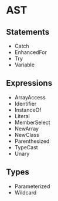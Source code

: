 AST
===

Statements
----------
- Catch
- EnhancedFor
- Try
- Variable

Expressions
-----------
- ArrayAccess
- Identifier
- InstanceOf
- Literal
- MemberSelect
- NewArray
- NewClass
- Parenthesized
- TypeCast
- Unary

Types
-----
- Parameterized
- Wildcard
